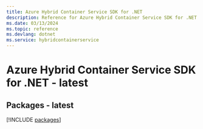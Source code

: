 ```yaml
---
title: Azure Hybrid Container Service SDK for .NET
description: Reference for Azure Hybrid Container Service SDK for .NET
ms.date: 03/13/2024
ms.topic: reference
ms.devlang: dotnet
ms.service: hybridcontainerservice
---
```

# Azure Hybrid Container Service SDK for .NET - latest
## Packages - latest
[!INCLUDE [packages](hybrid-container-service-index.md)]